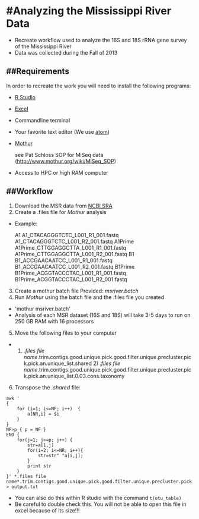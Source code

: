 #Analyzing the Mississippi River Data
======================================

* Recreate workflow used to analyze the 16S and 18S rRNA gene survey of the Mississippi River
* Data was collected during the Fall of 2013

##Requirements
--------------

In order to recreate the work you will need to install the following programs:
* [R Studio](https://www.rstudio.com/)
* [Excel](https://office.live.com/start/Excel.aspx)
* Commandline terminal
* Your favorite text editor (We use [atom](https://atom.io/))
* [Mothur](http://www.mothur.org/)

    see Pat Schloss SOP for MiSeq data (http://www.mothur.org/wiki/MiSeq_SOP)
* Access to HPC or high RAM computer

##Workflow
----------

1. Download the MSR data from [NCBI SRA](http://www.ncbi.nlm.nih.gov/sra)
2. Create a .files file for *Mothur* analysis
*  Example:

    A1	A1_CTACAGGGTCTC_L001_R1_001.fastq	A1_CTACAGGGTCTC_L001_R2_001.fastq
    A1Prime	A1Prime_CTTGGAGGCTTA_L001_R1_001.fastq	A1Prime_CTTGGAGGCTTA_L001_R2_001.fastq
    B1	B1_ACCGAACAATCC_L001_R1_001.fastq	B1_ACCGAACAATCC_L001_R2_001.fastq
    B1Prime	B1Prime_ACGGTACCCTAC_L001_R1_001.fastq	B1Prime_ACGGTACCCTAC_L001_R2_001.fastq
3. Create a mothur batch file
    Provided: *msriver.batch*
4. Run *Mothur* using the batch file and the .files file you created
*  'mothur msriver.batch'
*  Analysis of each MSR dataset (16S and 18S) will take 3-5 days to run on 250 GB RAM with 16 processors
5. Move the following files to your computer
*  1) *.files file name*.trim.contigs.good.unique.pick.good.filter.unique.precluster.pick.pick.an.unique_list.shared 2) *.files file name*.trim.contigs.good.unique.pick.good.filter.unique.precluster.pick.pick.an.unique_list.0.03.cons.taxonomy
6. Transpose the *.shared* file:
```
awk '
{
    for (i=1; i<=NF; i++)  {
        a[NR,i] = $i
    }
}
NF>p { p = NF }
END {   
    for(j=1; j<=p; j++) {
        str=a[1,j]
        for(i=2; i<=NR; i++){
            str=str" "a[i,j];
        }
        print str
    }
}' *.files file name*.trim.contigs.good.unique.pick.good.filter.unique.precluster.pick.pick.an.unique_list.shared > output.txt
```
*  You can also do this within R studio with the command `t(otu_table)`
*  Be careful to double check this. You will not be able to open this file in excel because of its size!!!
 
